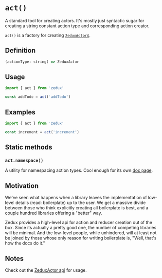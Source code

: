 # `act()`

A standard tool for creating actors. It's mostly just syntactic sugar for creating a string constant action type and corresponding action creator.

`act()` is a factory for creating [`ZeduxActor`s](/docs/api/ZeduxActor.md).

## Definition

```javascript
(actionType: string) => ZeduxActor
```

## Usage

```javascript
import { act } from 'zedux'

const addTodo = act('addTodo')
```

## Examples

```javascript
import { act } from 'zedux'

const increment = act('increment')
```

## Static methods

### `act.namespace()`

A utility for namespacing action types. Cool enough for its own [doc page](/docs/api/act.namespace.md).

## Motivation

We've seen what happens when a library leaves the implementation of low-level details (read: boilerplate) up to the user. We get a massive divide between those who think explicitly creating all boilerplate is best, and a couple hundred libraries offering a "better" way.

Zedux provides a high-level api for action and reducer creation out of the box. Since its actually a pretty good one, the number of competing libraries will be minimal. And the low-level people, while unhindered, will at least not be joined by those whose only reason for writing boilerplate is, "Well, that's how the docs do it."

## Notes

Check out the [ZeduxActor api](/docs/api/ZeduxActor.md) for usage.
